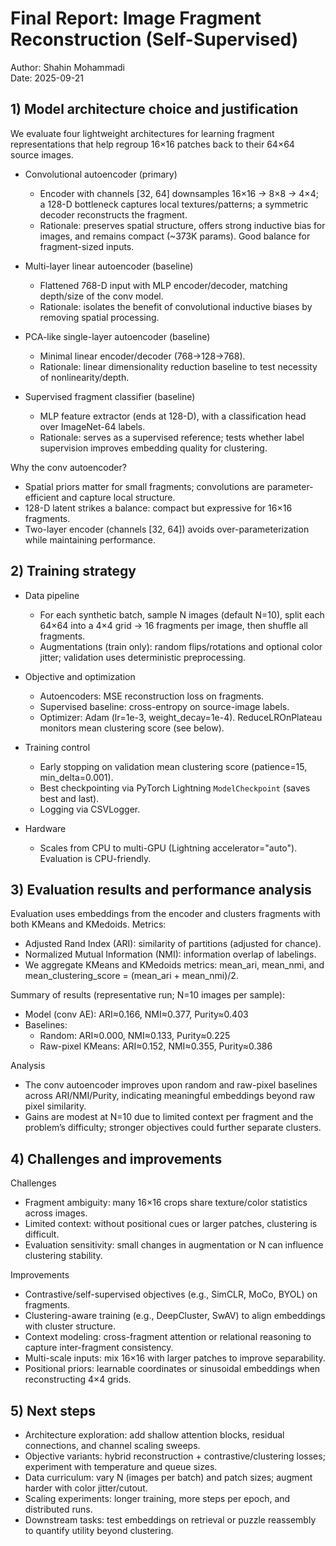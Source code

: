 # Final Report: Image Fragment Reconstruction (Self-Supervised)

Author: Shahin Mohammadi  
Date: 2025-09-21

## 1) Model architecture choice and justification

We evaluate four lightweight architectures for learning fragment representations that help regroup 16×16 patches back to their 64×64 source images.

- Convolutional autoencoder (primary)
  - Encoder with channels [32, 64] downsamples 16×16 → 8×8 → 4×4; a 128-D bottleneck captures local textures/patterns; a symmetric decoder reconstructs the fragment.
  - Rationale: preserves spatial structure, offers strong inductive bias for images, and remains compact (~373K params). Good balance for fragment-sized inputs.

- Multi-layer linear autoencoder (baseline)
  - Flattened 768-D input with MLP encoder/decoder, matching depth/size of the conv model.
  - Rationale: isolates the benefit of convolutional inductive biases by removing spatial processing.

- PCA-like single-layer autoencoder (baseline)
  - Minimal linear encoder/decoder (768→128→768).
  - Rationale: linear dimensionality reduction baseline to test necessity of nonlinearity/depth.

- Supervised fragment classifier (baseline)
  - MLP feature extractor (ends at 128-D), with a classification head over ImageNet-64 labels.
  - Rationale: serves as a supervised reference; tests whether label supervision improves embedding quality for clustering.

Why the conv autoencoder?
- Spatial priors matter for small fragments; convolutions are parameter-efficient and capture local structure.
- 128-D latent strikes a balance: compact but expressive for 16×16 fragments.
- Two-layer encoder (channels [32, 64]) avoids over-parameterization while maintaining performance.

## 2) Training strategy

- Data pipeline
  - For each synthetic batch, sample N images (default N=10), split each 64×64 into a 4×4 grid → 16 fragments per image, then shuffle all fragments.
  - Augmentations (train only): random flips/rotations and optional color jitter; validation uses deterministic preprocessing.

- Objective and optimization
  - Autoencoders: MSE reconstruction loss on fragments.
  - Supervised baseline: cross-entropy on source-image labels.
  - Optimizer: Adam (lr=1e-3, weight_decay=1e-4). ReduceLROnPlateau monitors mean clustering score (see below).

- Training control
  - Early stopping on validation mean clustering score (patience=15, min_delta=0.001).
  - Best checkpointing via PyTorch Lightning `ModelCheckpoint` (saves best and last).
  - Logging via CSVLogger.

- Hardware
  - Scales from CPU to multi-GPU (Lightning accelerator="auto"). Evaluation is CPU-friendly.

## 3) Evaluation results and performance analysis

Evaluation uses embeddings from the encoder and clusters fragments with both KMeans and KMedoids. Metrics:
- Adjusted Rand Index (ARI): similarity of partitions (adjusted for chance).
- Normalized Mutual Information (NMI): information overlap of labelings.
- We aggregate KMeans and KMedoids metrics: mean_ari, mean_nmi, and mean_clustering_score = (mean_ari + mean_nmi)/2.

Summary of results (representative run; N=10 images per sample):
- Model (conv AE): ARI≈0.166, NMI≈0.377, Purity≈0.403
- Baselines:
  - Random: ARI≈0.000, NMI≈0.133, Purity≈0.225
  - Raw-pixel KMeans: ARI≈0.152, NMI≈0.355, Purity≈0.386

Analysis
- The conv autoencoder improves upon random and raw-pixel baselines across ARI/NMI/Purity, indicating meaningful embeddings beyond raw pixel similarity.
- Gains are modest at N=10 due to limited context per fragment and the problem’s difficulty; stronger objectives could further separate clusters.

## 4) Challenges and improvements

Challenges
- Fragment ambiguity: many 16×16 crops share texture/color statistics across images.
- Limited context: without positional cues or larger patches, clustering is difficult.
- Evaluation sensitivity: small changes in augmentation or N can influence clustering stability.

Improvements
- Contrastive/self-supervised objectives (e.g., SimCLR, MoCo, BYOL) on fragments.
- Clustering-aware training (e.g., DeepCluster, SwAV) to align embeddings with cluster structure.
- Context modeling: cross-fragment attention or relational reasoning to capture inter-fragment consistency.
- Multi-scale inputs: mix 16×16 with larger patches to improve separability.
- Positional priors: learnable coordinates or sinusoidal embeddings when reconstructing 4×4 grids.

## 5) Next steps

- Architecture exploration: add shallow attention blocks, residual connections, and channel scaling sweeps.
- Objective variants: hybrid reconstruction + contrastive/clustering losses; experiment with temperature and queue sizes.
- Data curriculum: vary N (images per batch) and patch sizes; augment harder with color jitter/cutout.
- Scaling experiments: longer training, more steps per epoch, and distributed runs.
- Downstream tasks: test embeddings on retrieval or puzzle reassembly to quantify utility beyond clustering.
